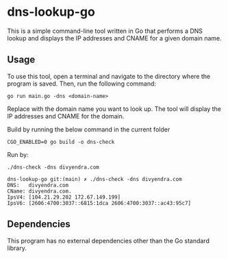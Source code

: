 # dns-lookup-go

This is a simple command-line tool written in Go that performs a DNS lookup and displays the IP addresses and CNAME for a given domain name.

## Usage

To use this tool, open a terminal and navigate to the directory where the program is saved. Then, run the following command:

```
go run main.go -dns <domain-name>
```
Replace <domain-name> with the domain name you want to look up. The tool will display the IP addresses and CNAME for the domain.

Build by running the below command in the current folder

`CGO_ENABLED=0 go build -o dns-check`

Run by:

`./dns-check -dns divyendra.com`

```
dns-lookup-go git:(main) ✗ ./dns-check -dns divyendra.com
DNS:   divyendra.com 
CName: divyendra.com. 
IpsV4: [104.21.29.202 172.67.149.199] 
IpsV6: [2606:4700:3037::6815:1dca 2606:4700:3037::ac43:95c7]
```

## Dependencies

This program has no external dependencies other than the Go standard library.